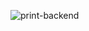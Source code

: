 ![print-backend](https://user-images.githubusercontent.com/8972255/77701436-0bfa8880-6f95-11ea-9514-5a9a75d7ec10.png)
